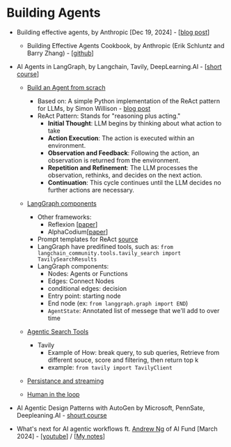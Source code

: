 # Building Agents

* Building effective agents, by Anthropic [Dec 19, 2024] - [[blog post](https://www.anthropic.com/research/building-effective-agents)]
    - Building Effective Agents Cookbook, by Anthropic (Erik Schluntz and Barry Zhang) - [[github](https://github.com/anthropics/anthropic-cookbook/tree/main/patterns/agents)]

* AI Agents in LangGraph, by Langchain, Tavily, DeepLearning.AI - [[short course](https://learn.deeplearning.ai/courses/ai-agents-in-langgraph/lesson/1/introduction)]
    - [Build an Agent from scrach](https://learn.deeplearning.ai/courses/ai-agents-in-langgraph/lesson/2/build-an-agent-from-scratch)
        * Based on: A simple Python implementation of the ReAct pattern for LLMs, by Simon Willison - [blog post](https://til.simonwillison.net/llms/python-react-pattern)
        * ReAct Pattern: Stands for "reasoning plus acting."
            - **Initial Thought**: LLM begins by thinking about what action to take
            - **Action Execution**: The action is executed within an environment.
            - **Observation and Feedback**: Following the action, an observation is returned from the environment.
            - **Repetition and Refinement**: The LLM processes the observation, rethinks, and decides on the next action.
            - **Continuation**: This cycle continues until the LLM decides no further actions are necessary.
    - [LangGraph components](https://learn.deeplearning.ai/courses/ai-agents-in-langgraph/lesson/3/langgraph-components) 
        * Other frameworks:
            - Reflexion [[paper](https://arxiv.org/pdf/2303.11366)]
            - AlphaCodium[[paper](https://arxiv.org/pdf/2401.08500)]
        * Prompt templates for ReAct [source](https://smith.langchain.com/hub/hwchase17/react)
        * LangGraph have predifined tools, such as: `from langchain_community.tools.tavily_search import TavilySearchResults`
        * LangGraph components:
            - Nodes: Agents or Functions
            - Edges: Connect Nodes
            - conditional edges: decision
            - Entry point: starting node
            - End node (ex: `from langgraph.graph import END`)
            - `AgentState`: Annotated list of messege that we'll add to over time
            
    - [Agentic Search Tools](https://learn.deeplearning.ai/courses/ai-agents-in-langgraph/lesson/4/agentic-search-tools)
        * Tavily
            - Example of How: break query, to sub queries, Retrieve from different souce, score and filtering, then return top k
            - example: `from tavily import TavilyClient`
    - [Persistance and streaming](https://learn.deeplearning.ai/courses/ai-agents-in-langgraph/lesson/5/persistence-and-streaming)
    - [Human in the loop](https://learn.deeplearning.ai/courses/ai-agents-in-langgraph/lesson/6/human-in-the-loop)

* AI Agentic Design Patterns with AutoGen by Microsoft, PennSate, Deepleaning.AI - [shourt course](https://learn.deeplearning.ai/courses/ai-agentic-design-patterns-with-autogen)

* What's next for AI agentic workflows ft. [Andrew Ng](https://www.linkedin.com/in/andrewyng/) of AI Fund [March 2024] - [[youtube](https://www.youtube.com/watch?v=sal78ACtGTc&t=4s&ab_channel=SequoiaCapital)] / [[My notes](notes/What-s-next-for-AI-agentic-workflows-Andrew-Ng.md)]
